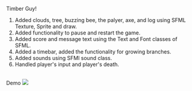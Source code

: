 Timber Guy!

1. Added clouds, tree, buzzing bee, the palyer, axe, and log using SFML Texture, Sprite and draw.<br>
2. Added functionality to pause and restart the game. <br>
3. Added score and message text using the Text and Font classes of SFML.<br>
4. Added a timebar, added the functionality for growing branches.<br>
5. Added sounds using SFMl sound class.<br>
6. Handled player's input and player's death.<br><br>

Demo
![](timberGuy.gif)
